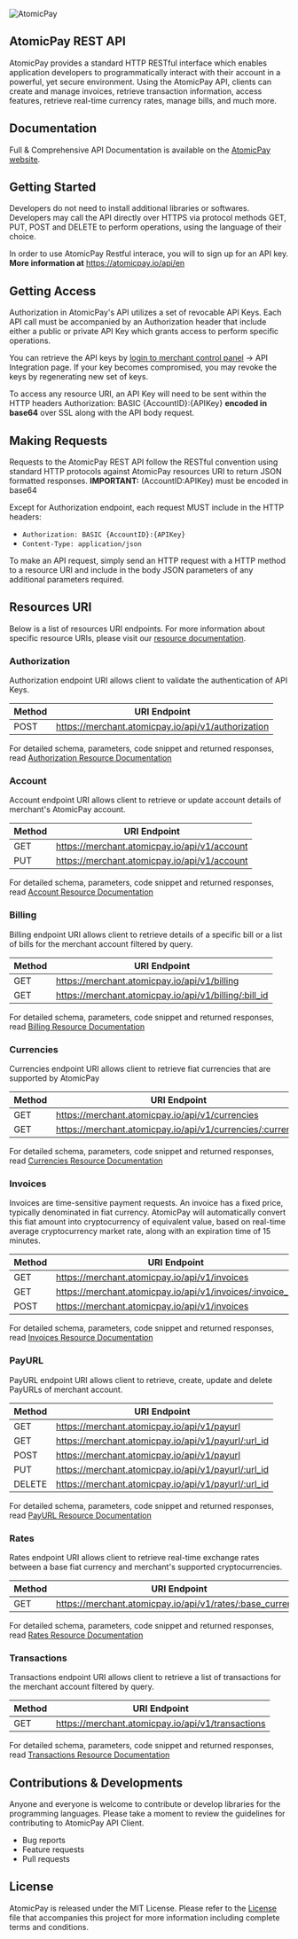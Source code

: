 ![AtomicPay](https://github.com/atomicpay/RESTful-API-client/blob/master/z_images/atomicpay-api-header.png)
## AtomicPay REST API
AtomicPay provides a standard HTTP RESTful interface which enables application developers to programmatically interact with their account in a powerful, yet secure environment. Using the AtomicPay API, clients can create and manage invoices, retrieve transaction information, access features, retrieve real-time currency rates, manage bills, and much more.

## Documentation
Full & Comprehensive API Documentation is available on the [AtomicPay website](https://atomicpay.io/api/en).

## Getting Started
Developers do not need to install additional libraries or softwares. Developers may call the API directly over HTTPS via protocol methods GET, PUT, POST and DELETE to perform operations, using the language of their choice.

In order to use AtomicPay Restful interace, you will to sign up for an API key. **More information at** https://atomicpay.io/api/en

## Getting Access
Authorization in AtomicPay's API utilizes a set of revocable API Keys. Each API call must be accompanied by an Authorization header that include either a public or private API Key which grants access to perform specific operations.

You can retrieve the API keys by [login to merchant control panel](https://merchant.atomicpay.io/) -> API Integration page. If your key becomes compromised, you may revoke the keys by regenerating new set of keys.

To access any resource URI, an API Key will need to be sent within the HTTP headers Authorization: BASIC {AccountID}:{APIKey} **encoded in base64** over SSL along with the API body request.

## Making Requests
Requests to the AtomicPay REST API follow the RESTful convention using standard HTTP protocols against AtomicPay resources URI to return JSON formatted responses. **IMPORTANT:** (AccountID:APIKey) must be encoded in base64

Except for Authorization endpoint, each request MUST include in the HTTP headers:

- `Authorization: BASIC {AccountID}:{APIKey}`
- `Content-Type: application/json`

To make an API request, simply send an HTTP request with a HTTP method to a resource URI and include in the body JSON parameters of any additional parameters required.

## Resources URI
Below is a list of resources URI endpoints. For more information about specific resource URIs, please visit our [resource documentation](https://atomicpay.io/api/en#resources).

### Authorization
Authorization endpoint URI allows client to validate the authentication of API Keys.

| Method | URI Endpoint |
| ------------- | ------------- |
| POST | https://merchant.atomicpay.io/api/v1/authorization |

For detailed schema, parameters, code snippet and returned responses, read [Authorization Resource Documentation](https://atomicpay.io/api/en#resource-Authorization)

### Account
Account endpoint URI allows client to retrieve or update account details of merchant's AtomicPay account.

| Method | URI Endpoint |
| ------------- | ------------- |
| GET | https://merchant.atomicpay.io/api/v1/account |
| PUT | https://merchant.atomicpay.io/api/v1/account |

For detailed schema, parameters, code snippet and returned responses, read [Account Resource Documentation](https://atomicpay.io/api/en#resource-Account)

### Billing
Billing endpoint URI allows client to retrieve details of a specific bill or a list of bills for the merchant account filtered by query.

| Method | URI Endpoint |
| ------------- | ------------- |
| GET | https://merchant.atomicpay.io/api/v1/billing |
| GET | https://merchant.atomicpay.io/api/v1/billing/:bill_id |

For detailed schema, parameters, code snippet and returned responses, read [Billing Resource Documentation](https://atomicpay.io/api/en#resource-Billing)

### Currencies
Currencies endpoint URI allows client to retrieve fiat currencies that are supported by AtomicPay

| Method | URI Endpoint |
| ------------- | ------------- |
| GET | https://merchant.atomicpay.io/api/v1/currencies |
| GET | https://merchant.atomicpay.io/api/v1/currencies/:currency |

For detailed schema, parameters, code snippet and returned responses, read [Currencies Resource Documentation](https://atomicpay.io/api/en#resource-Currencies)

### Invoices
Invoices are time-sensitive payment requests. An invoice has a fixed price, typically denominated in fiat currency. AtomicPay will automatically convert this fiat amount into cryptocurrency of equivalent value, based on real-time average cryptocurrency market rate, along with an expiration time of 15 minutes.

| Method | URI Endpoint |
| ------------- | ------------- |
| GET | https://merchant.atomicpay.io/api/v1/invoices |
| GET | https://merchant.atomicpay.io/api/v1/invoices/:invoice_id |
| POST | https://merchant.atomicpay.io/api/v1/invoices |

For detailed schema, parameters, code snippet and returned responses, read [Invoices Resource Documentation](https://atomicpay.io/api/en#resource-Invoices)

### PayURL
PayURL endpoint URI allows client to retrieve, create, update and delete PayURLs of merchant account.

| Method | URI Endpoint |
| ------------- | ------------- |
| GET | https://merchant.atomicpay.io/api/v1/payurl |
| GET | https://merchant.atomicpay.io/api/v1/payurl/:url_id |
| POST | https://merchant.atomicpay.io/api/v1/payurl |
| PUT | https://merchant.atomicpay.io/api/v1/payurl/:url_id |
| DELETE | https://merchant.atomicpay.io/api/v1/payurl/:url_id |

For detailed schema, parameters, code snippet and returned responses, read [PayURL Resource Documentation](https://atomicpay.io/api/en#resource-PayURL)

### Rates
Rates endpoint URI allows client to retrieve real-time exchange rates between a base fiat currency and merchant's supported cryptocurrencies.

| Method | URI Endpoint |
| ------------- | ------------- |
| GET | https://merchant.atomicpay.io/api/v1/rates/:base_currency |

For detailed schema, parameters, code snippet and returned responses, read [Rates Resource Documentation](https://atomicpay.io/api/en#resource-Rates)

### Transactions
Transactions endpoint URI allows client to retrieve a list of transactions for the merchant account filtered by query.

| Method | URI Endpoint |
| ------------- | ------------- |
| GET | https://merchant.atomicpay.io/api/v1/transactions |

For detailed schema, parameters, code snippet and returned responses, read [Transactions Resource Documentation](https://atomicpay.io/api/en#resource-Transactions)

## Contributions & Developments
Anyone and everyone is welcome to contribute or develop libraries for the programming languages. Please take a moment to review the guidelines for contributing to AtomicPay API Client.

- Bug reports
- Feature requests
- Pull requests

## License
AtomicPay is released under the MIT License. Please refer to the [License](https://github.com/atomicpay/RESTful-API-client/blob/master/LICENSE) file that accompanies this project for more information including complete terms and conditions.
